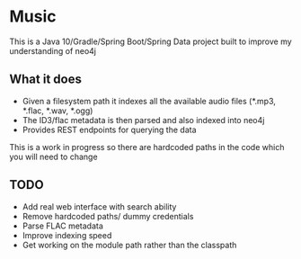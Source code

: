 # Music

This is a Java 10/Gradle/Spring Boot/Spring Data project built to improve my understanding of neo4j

## What it does

- Given a filesystem path it indexes all the available audio files (*.mp3, *.flac, *.wav, *.ogg)
- The ID3/flac metadata is then parsed and also indexed into neo4j
- Provides REST endpoints for querying the data

This is a work in progress so there are hardcoded paths in the code which you will need to change

## TODO

- Add real web interface with search ability
- Remove hardcoded paths/ dummy credentials
- Parse FLAC metadata
- Improve indexing speed
- Get working on the module path rather than the classpath
